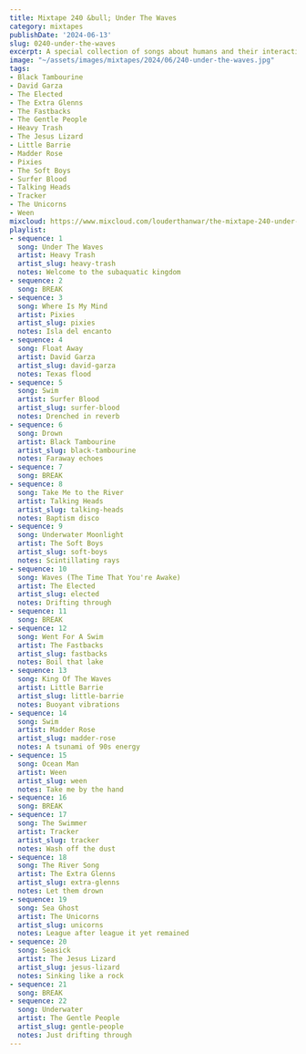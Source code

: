 ```yaml
---
title: Mixtape 240 &bull; Under The Waves
category: mixtapes
publishDate: '2024-06-13'
slug: 0240-under-the-waves
excerpt: A special collection of songs about humans and their interactions with water.
image: "~/assets/images/mixtapes/2024/06/240-under-the-waves.jpg"
tags:
- Black Tambourine
- David Garza
- The Elected
- The Extra Glenns
- The Fastbacks
- The Gentle People
- Heavy Trash
- The Jesus Lizard
- Little Barrie
- Madder Rose
- Pixies
- The Soft Boys
- Surfer Blood
- Talking Heads
- Tracker
- The Unicorns
- Ween
mixcloud: https://www.mixcloud.com/louderthanwar/the-mixtape-240-under-the-waves-2024-06-13/
playlist:
- sequence: 1
  song: Under The Waves
  artist: Heavy Trash
  artist_slug: heavy-trash
  notes: Welcome to the subaquatic kingdom
- sequence: 2
  song: BREAK
- sequence: 3
  song: Where Is My Mind
  artist: Pixies
  artist_slug: pixies
  notes: Isla del encanto
- sequence: 4
  song: Float Away
  artist: David Garza
  artist_slug: david-garza
  notes: Texas flood
- sequence: 5
  song: Swim
  artist: Surfer Blood
  artist_slug: surfer-blood
  notes: Drenched in reverb
- sequence: 6
  song: Drown
  artist: Black Tambourine
  artist_slug: black-tambourine
  notes: Faraway echoes
- sequence: 7
  song: BREAK
- sequence: 8
  song: Take Me to the River
  artist: Talking Heads
  artist_slug: talking-heads
  notes: Baptism disco
- sequence: 9
  song: Underwater Moonlight
  artist: The Soft Boys
  artist_slug: soft-boys
  notes: Scintillating rays
- sequence: 10
  song: Waves (The Time That You're Awake)
  artist: The Elected
  artist_slug: elected
  notes: Drifting through
- sequence: 11
  song: BREAK
- sequence: 12
  song: Went For A Swim
  artist: The Fastbacks
  artist_slug: fastbacks
  notes: Boil that lake
- sequence: 13
  song: King Of The Waves
  artist: Little Barrie
  artist_slug: little-barrie
  notes: Buoyant vibrations
- sequence: 14
  song: Swim
  artist: Madder Rose
  artist_slug: madder-rose
  notes: A tsunami of 90s energy
- sequence: 15
  song: Ocean Man
  artist: Ween
  artist_slug: ween
  notes: Take me by the hand
- sequence: 16
  song: BREAK
- sequence: 17
  song: The Swimmer
  artist: Tracker
  artist_slug: tracker
  notes: Wash off the dust
- sequence: 18
  song: The River Song
  artist: The Extra Glenns
  artist_slug: extra-glenns
  notes: Let them drown
- sequence: 19
  song: Sea Ghost
  artist: The Unicorns
  artist_slug: unicorns
  notes: League after league it yet remained
- sequence: 20
  song: Seasick
  artist: The Jesus Lizard
  artist_slug: jesus-lizard
  notes: Sinking like a rock
- sequence: 21
  song: BREAK
- sequence: 22
  song: Underwater
  artist: The Gentle People
  artist_slug: gentle-people
  notes: Just drifting through
---
```


